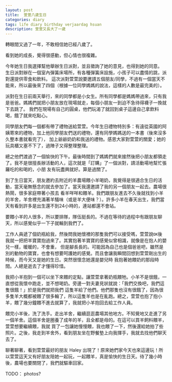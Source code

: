 ```yaml
---
layout: post
title:  萱萱八歲生日
categories: diary
tags: life diary birthday verjaardag hsuan
description: 萱萱又長大了一歲
---
```


轉眼間又過了一年，不敢相信她已經八歲了。

看到她的成長，覺得很感動，但心情也很複雜。

今年她生日我選擇幫他舉辦生日派對，並且徵詢了她的意見，也得到她的同意。 生日派對辦在一個室內彈簧床場所，有各種彈簧床設施，小孩子可以盡情的跳，派對還提供零食和飲料。
這次派對萱萱說要邀請五個朋友/同學，不過有一個當天不能來，所以最後來了四個（根據一位同學媽媽的說法，這樣的人數是最完美的）。 

派對在生日前兩天舉行，來的同學都是小女生。所有同學都是媽媽帶過來，只有我是爸爸。媽媽們就把小朋友放在現場就走，每個小朋友一到迫不急待得襪子一換就下去跳了。
我們在現場有自己的圓桌，他們玩渴了就回到桌子這邊自己拿飲料喝，餓了就來吃點心。

同學朋友們每一個都有帶了禮物送給萱萱。今年生日禮物特別多：有遠從英國的阿姨寄來的禮物，加上他同學朋友們送的禮物，還有同學媽媽送的一本書（後來沒多久整本書就看完了），
加上爺爺奶奶和我送的禮物。感恩大家對萱萱的關愛；她的玩具櫃又塞不下了，過陣子又得整理整理。

總之他們渡過了一個愉快的下午。最後時間到了媽媽們就來接然後把小朋友都領走了。我不是很擅長辦活動的人，這次就是「訂購」了一個派對，請活動場地幫忙張羅吃的和喝的，小朋
友有玩盡興就好。算是過關了。

到了生日當天，朋友邀約去附近的羊農場餵小羊喝奶，我覺得是很適合生日的活動，當天毫無懸念的就去參加了。當天我還邀請了我的另一個朋友一起去。農場很熱鬧，很多家庭帶著小孩去
看羊咩咩和餵羊。我們跟朋友進去不久後就找到小羊的羊舍，羊舍裡充滿著羊騷味（或是羊大便味？）。許多小羊在春天出生，我們當天有看到許多是出生還不到24小時的，連站都還不會站。

要餵小羊的人很多，所以要排隊，隊伍挺長的。不過在等待的過程中有跟朋友聊天，所以感覺似乎一下子就輪到我們了。

工作人員遞了個奶瓶給我，然後問我她懷裡的那隻我們可以接受嗎，萱萱說`OK`後我就一把把羊寶寶抱過來了。其實抱著羊寶寶的感覺似曾相識，就像是在抱人的嬰兒一樣，暖暖的，不會重，
但是腳長長的。可能因為自己也是個爸爸吧，雖然是別的動物的寶寶，也會有想要呵護她的感覺。而且會讓我瞬間回想到萱萱剛出生的時候，而今天又是她的生日。突然很懷念她還是嬰兒時
我抱著她餵奶的那段時間。人總是逝去了才懂得珍惜。

我把小羊抱到一個可以坐下來餵的定點，讓萱萱拿著奶瓶餵牠。小羊不是很餓，一直想從我懷中跑走，並不想喝奶。旁邊一對夫妻見狀就說：「我們交換吧，我們這隻很餓！」於是我們就把我們
這隻羊給了他們。他們那隻也沒有很餓了，因為很多隻羊大概都被餵了很多輪了，所以這隻羊也是在亂跑。總之，萱萱也抱了抱小羊，餵了幾分鐘餵不進去就算了，我就把小羊抱回去給工作人員。

餵完小羊後，洗了洗手。走出羊舍，繼續逛逛農場其他地方。不知覺地又走進了另一個羊舍。這個羊舍是圈養了成年的羊，且全都是母的。在這可以買羊飼料餵羊，萱萱想要繼續餵，我就
買了一包讓她慢慢餵，我也餵了一下，然後還給她拍了些照片。之後，我走到羊舍外，看到朋友坐在野餐墊上向我揮手，我就去找他們聊天去了。

聊著聊著，看到萱萱最好的朋友 Haley 出現了！原來她們家今天也來這邊玩！所以萱萱這天又有好朋友陪她一起玩，一起餵羊，真是愉快的生日天。待了幾小時後，農場也要關閉了，我們就驅車回家。

TODO： photos?
